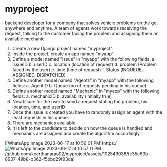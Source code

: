 # myproject
 backend developer for a company that solves vehicle problems on the go, anywhere and anytime. A team of  agents work towards receiving the request, talking to the customer facing the problem and assigning them an available mechanic.
 1. Create a new Django project named "myproject".
2. Inside the project, create an app named "myapp".
3. Define a model named "Issue" in "myapp" with the following fields:
a. issueID
b. userID
c. location (location of request)
d. problem (Problem faced by the user)
e. time (time of request)
f. Status (INQUEUE, ASSIGNED, DISPATCHED)
4. Define another model named "Agents" in "myapp" with the following fields:
a. AgentID
b. Queue (no of requests pending in his queue)
5. Define another model named "Mechanic" in "myapp" with the following fields:
a. mechanicID
b. availability (initially true)
6. New Issue: for the user to send a request stating the problem, his location, time, and userID
7. Once the issue is created you have to randomly assign an agent with the least requests in his
queue.
9. There are  mechanics available
10. It is left to the candidate to decide on how the queue is handled and mechanics are assigned
and create the algorithm accordingly



![WhatsApp Image 2023-06-17 at 10 56 01 PM](https:/![WhatsApp Image 2023-06-17 at 10 57 11 PM](https://github.com/keerthanarao02/myproject/assets/102549038/8827420e-716d-42f8-b4df-dd573eb4c063)
/github.com/keerthanarao02/myproject/assets/102549038/fc35c60b-8937-49b8-b362-f5bbd29f93da)

